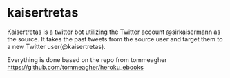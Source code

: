 kaisertretas
============

Kaisertretas is a twitter bot utilizing the Twitter account @sirkaisermann as the source. 
It takes the past tweets from the source user and target them to a new Twitter user(@kaisertretas). 

Everything is done based on the repo from tommeagher https://github.com/tommeagher/heroku_ebooks
